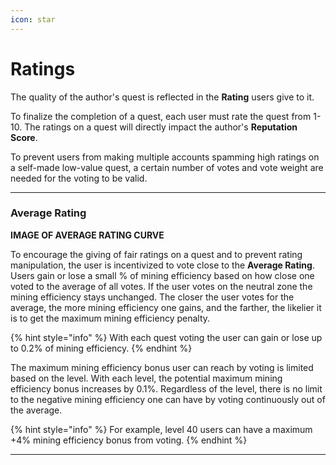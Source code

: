 ```yaml
---
icon: star
---
```


# Ratings

The quality of the author's quest is reflected in the **Rating** users give to it. 

To finalize the completion of a quest, each user must rate the quest from 1-10. 
The ratings on a quest will directly impact the author's **Reputation Score**. 

To prevent users from making multiple accounts spamming high ratings on a self-made low-value quest, a certain number of votes and vote weight are needed for the voting to be valid. 

***

### Average Rating

**IMAGE OF AVERAGE RATING CURVE**

To encourage the giving of fair ratings on a quest and to prevent rating manipulation, the user is incentivized to vote close to the **Average Rating**. Users gain or lose a small % of mining efficiency based on how close one voted to the average of all votes. If the user votes on the neutral zone the mining efficiency stays unchanged. The closer the user votes for the average, the more mining efficiency one gains, and the farther, the likelier it is to get the maximum mining efficiency penalty.

{% hint style="info" %}
With each quest voting the user can gain or lose up to 0.2% of mining efficiency.
{% endhint %}

The maximum mining efficiency bonus user can reach by voting is limited based on the level. With each level, the potential maximum mining efficiency bonus increases by 0.1%. Regardless of the level, there is no limit to the negative mining efficiency one can have by voting continuously out of the average.

{% hint style="info" %}
For example, level 40 users can have a maximum +4% mining efficiency bonus from voting.
{% endhint %}

***